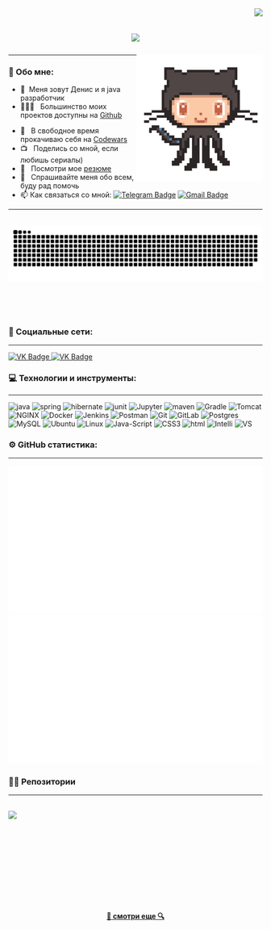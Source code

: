 
<img align="right" src="https://visitor-badge.laobi.icu/badge?page_id=DenisStrykov.DenisStrykov">

<h1 align="center">
  <a href="https://git.io/typing-svg">
    <img src="https://readme-typing-svg.herokuapp.com/?color=337DF7FF&lines=Приветствую!+👋;Меня+зовут+Денис+....;Искренне+рад+встречи+!!!&center=true&size=30">
  </a>
</h1>

<img align='right' src='https://github.com/DenisStrykov/DenisStrykov/blob/main/source/octocat-anime.gif?raw=true' width='250'>


---
### 🧐 Обо мне:

- 🤝 &nbsp;Меня зовут Денис и я java разработчик
- 👨🏻‍💻 &nbsp; Большинство моих проектов доступны на [Github](https://github.com/DenisStrykov?tab=repositories)
<!-- - 🤓 &nbsp; В настоящее время я изучаю JavaScript -->
- 🚀 &nbsp; В свободное время прокачиваю себя на [Codewars](https://www.codewars.com) 
- 📺 &nbsp; Поделись со мной, если любишь сериалы)
- 📝 &nbsp; Посмотри мое [резюме]()
- 💬 &nbsp; Спрашивайте меня обо всем, буду рад помочь
- 📫 Как связаться со мной: [![Telegram Badge](https://img.shields.io/badge/-StrykovDenis-blue?style=flat&logo=Telegram&logoColor=white)](https://t.me/stryk_bro) [![Gmail Badge](https://img.shields.io/badge/-Gmail-red?style=flat&logo=Gmail&logoColor=white)](mailto:strykov2010g@gmail.com)
---

<div align="center">
  <br>
  <img alt="snake eating my contributions" src="https://raw.githubusercontent.com/DenisStrykov/DenisStrykov/output/github-contribution-grid-snake-dark.svg" />
  
  <br/><br/><br/>
</div>


### 🤝 Социальные сети:
---

  <div id="badges">
    <a href="https://vk.com/id101843182" target="_blank">
      <img src="https://cdn-icons-png.flaticon.com/512/145/145813.png" width="60" height="60" alt="VK Badge"/>
    </a>
    <a href="https://wa.me/79533378775" target="_blank">
      <img src="https://cdn.icon-icons.com/icons2/1195/PNG/512/1490889687-whats-app_82529.png" width="60" height="60" alt="VK Badge"/>
    </a>
  </div>


### 💻 Технологии и инструменты:
---


<div align="left">
  <img src="https://i.ibb.co/0jnsxk6/java.png" title="java" alt="java" width="60" height="60"/>
  <img src="https://i.ibb.co/tKnTngK/spring.png" title="spring" alt="spring" width="60" height="60"/>
  <img src="https://i.ibb.co/j4XxFVg/Hibernate.png" title="hibernate" alt="hibernate" width="60" height="60"/>
  <img src="https://i.ibb.co/HVQ7X9c/JUnit.png" title="junit" alt="junit" width="60" height="60"/>
  <img src="https://i.ibb.co/w4Zf6gm/Jupyter.png" title="Jupyter" alt="Jupyter" width="60" height="60"/>
  <img src="https://i.ibb.co/8BBDg64/Apache-Maven.png" title="maven" alt="maven" width="60" height="60"/>
  <img src="https://i.ibb.co/D7hwBRr/Gradle.png" title="Gradle" alt="Gradle" width="60" height="60"/>
  <img src="https://i.ibb.co/SQBNzWD/Apache-Tomcat.png" title="Tomcat" alt="Tomcat" width="60" height="60"/>
  <img src="https://i.ibb.co/XjY988B/NGINX.png" title="NGINX" alt="NGINX" width="60" height="60"/>
  <img src="https://i.ibb.co/QN1Jzbg/Docker.png" title="Docker" alt="Docker" width="60" height="60"/>
  <img src="https://i.ibb.co/r516hPC/Jenkins.png" title="Jenkins" alt="Jenkins" width="60" height="60"/>
  <img src="https://i.ibb.co/k99Z5vh/Postman.png" title="Postman" alt="Postman" width="60" height="60"/>
  <img src="https://i.ibb.co/z7HBLGK/Git.png" title="Git" alt="Git" width="60" height="60"/>
  <img src="https://i.ibb.co/g71jxcZ/GitLab.png" title="GitLab" alt="GitLab" width="60" height="60"/>
  <img src="https://i.ibb.co/tZmscjM/Postgres-SQL.png" title="Postgres" alt="Postgres" width="60" height="60"/>
  <img src="https://i.ibb.co/TcQDJf8/MySQL.png" title="MySQL" alt="MySQL" width="60" height="60"/>
  <img src="https://i.ibb.co/sCCxYDw/Ubuntu.png" title="Ubuntu" alt="Ubuntu" width="60" height="60"/>
  <img src="https://i.ibb.co/j4m8XsZ/Linux.png" title="Linux" alt="Linux" width="60" height="60"/>
  <img src="https://i.ibb.co/r4gcPgR/Java-Script.png" title="Java-Script" alt="Java-Script" width="60" height="60"/>
  <img src="https://i.ibb.co/zXcy9GZ/CSS3.png" title="CSS3" alt="CSS3" width="60" height="60"/>
  <img src="https://i.ibb.co/grBHvXG/html.png" title="html" alt="html" width="60" height="60"/>
  <img src="https://i.ibb.co/d7QM1D9/Intelli-J-IDEA.png" title="Intelli" alt="Intelli" width="60" height="60"/>
  <img src="https://i.ibb.co/JBTvgxG/Visual-Studio-Code-VS-Code.png" title="VS" alt="VS" width="60" height="60"/>
</div>


### ⚙️ GitHub статистика:
---


![](https://raw.githubusercontent.com/DenisStrykov/DenisStrykov/df88b03cf4f5209b6fa0d516085b083cc838171f/generated/overview.svg)
![](https://raw.githubusercontent.com/DenisStrykov/DenisStrykov/86a31a4abc2bd5ccee91f0a103b1c7acdbaae268/generated/languages.svg)


### 👨‍💻 Репозитории
---

<br>
<div width="100%" align="center">
  <a align="left" href="https://github.com/DenisStrykov/recipes_webapp" title="recipes_webapp"><img align="left" height="115" src="https://github-readme-stats.vercel.app/api/pin/?username=DenisStrykov&repo=recipes_webapp&theme=react&border_color=337df7ff&border_radius=10"></a>
</div>
<!--
<br/><br/><br/><br/><br/><br/>
<div width="100%" align="center">
  <a align="left" href="https://github.com/zumrudu-anka/Turkce-Heceleme-CPP" title="Turkce-Heceleme-CPP"><img align="left" height="115" src="https://github-readme-stats.vercel.app/api/pin/?username=zumrudu-anka&repo=Turkce-Heceleme-CPP&theme=react&border_color=61dafb&border_radius=10"></a>
  <a align="right" href="https://github.com/zumrudu-anka/CopyMoveForgeryDetectionWithDCT" title="Copy&Move Forgery Detection With DCT"><img align="right" height="115" src="https://github-readme-stats.vercel.app/api/pin/?username=zumrudu-anka&repo=CopyMoveForgeryDetectionWithDCT&theme=react&border_color=61dafb&border_radius=10"></a>
</div> -->

<br/><br/><br/><br/><br/><br/>
---
<h4 align="center">
  <a href="https://github.com/DenisStrykov?tab=repositories" title="Show Repositories">🔎 смотри еще 🔍</a>
</h4>

